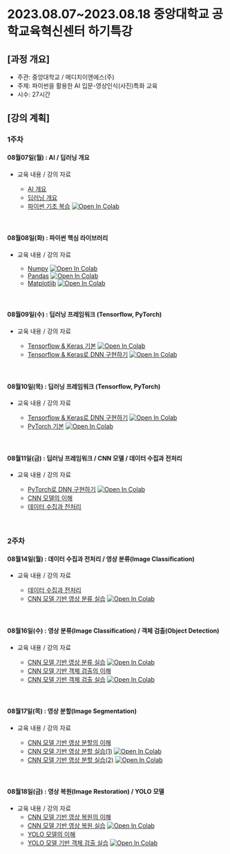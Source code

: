 # 2023.08.07\~2023.08.18 중앙대학교 공학교육혁신센터 하기특강

## \[과정 개요]

* 주관: 중앙대학교 / 메디치이앤에스(주)
* 주제: 파이썬을 활용한 AI 입문-영상인식(사진)특화 교육
* 시수: 27시간

## \[강의 계획]

### 1주차

#### 08월07일(월) : AI / 딥러닝 개요

* 교육 내용 / 강의 자료
  * [AI 개요](../LectureFiles/pdf/AI01_AI개요.pdf)
  * [딥러닝 개요](../LectureFiles/pdf/DL01_딥러닝개요.pdf)
  * [파이썬 기초 복습](../LectureFiles/src/Py001_Basic.ipynb) [![Open In Colab](https://colab.research.google.com/assets/colab-badge.svg)](https://colab.research.google.com/github/aidalabs/Lectures/blob/main/LectureFiles/src/Py001_Basic.ipynb)

  <br/>
  <br/>
#### 08월08일(화) : 파이썬 핵심 라이브러리

* 교육 내용 / 강의 자료
  * [Numpy](../LectureFiles/src/Py002_Numpy.ipynb) [![Open In Colab](https://colab.research.google.com/assets/colab-badge.svg)](https://colab.research.google.com/github/aidalabs/Lectures/blob/main/LectureFiles/src/Py002_Numpy.ipynb)
  * [Pandas](../LectureFiles/src/Py003_Pandas.ipynb) [![Open In Colab](https://colab.research.google.com/assets/colab-badge.svg)](https://colab.research.google.com/github/aidalabs/Lectures/blob/main/LectureFiles/src/Py003_Pandas.ipynb)
  * [Matplotlib](../LectureFiles/src/Py004_Matplotlib.ipynb) [![Open In Colab](https://colab.research.google.com/assets/colab-badge.svg)](https://colab.research.google.com/github/aidalabs/Lectures/blob/main/LectureFiles/src/Py004_Matplotlib.ipynb)

  <br/>
  <br/>
#### 08월09일(수) : 딥러닝 프레임워크 (Tensorflow, PyTorch)

* 교육 내용 / 강의 자료
  * [Tensorflow & Keras 기본](../LectureFiles/src/DL001_Tensorflow.ipynb) [![Open In Colab](https://colab.research.google.com/assets/colab-badge.svg)](https://colab.research.google.com/github/aidalabs/Lectures/blob/main/LectureFiles/src/DL001_Tensorflow.ipynb)
  * [Tensorflow & Keras로 DNN 구현하기](../LectureFiles/src/DL002_Tensorflow_DNN.ipynb) [![Open In Colab](https://colab.research.google.com/assets/colab-badge.svg)](https://colab.research.google.com/github/aidalabs/Lectures/blob/main/LectureFiles/src/DL002_Tensorflow_DNN.ipynb)
  
  <br/>
  <br/>
#### 08월10일(목) : 딥러닝 프레임워크 (Tensorflow, PyTorch)

* 교육 내용 / 강의 자료
  * [Tensorflow & Keras로 DNN 구현하기](../LectureFiles/src/DL002_Tensorflow_DNN.ipynb) [![Open In Colab](https://colab.research.google.com/assets/colab-badge.svg)](https://colab.research.google.com/github/aidalabs/Lectures/blob/main/LectureFiles/src/DL002_Tensorflow_DNN.ipynb)
  * [PyTorch 기본](../LectureFiles/src/DL003_PyTorch.ipynb) [![Open In Colab](https://colab.research.google.com/assets/colab-badge.svg)](https://colab.research.google.com/github/aidalabs/Lectures/blob/main/LectureFiles/src/DL003_PyTorch.ipynb)
  
  <br/>
  <br/>
#### 08월11일(금) : 딥러닝 프레임워크 / CNN 모델 / 데이터 수집과 전처리

* 교육 내용 / 강의 자료
  * [PyTorch로 DNN 구현하기](../LectureFiles/src/DL004_PyTorch_DNN.ipynb) [![Open In Colab](https://colab.research.google.com/assets/colab-badge.svg)](https://colab.research.google.com/github/aidalabs/Lectures/blob/main/LectureFiles/src/DL004_PyTorch_DNN.ipynb)
  * [CNN 모델의 이해](../LectureFiles/pdf/DL02_CNN모델개요.pdf)
  * [데이터 수집과 전처리](../LectureFiles/pdf/DL04_데이터수집과전처리-영상처리.pdf)

  <br/>
  <br/>
### 2주차

#### 08월14일(월) : 데이터 수집과 전처리 / 영상 분류(Image Classification)

* 교육 내용 / 강의 자료
  * [데이터 수집과 전처리](../LectureFiles/pdf/DL04_데이터수집과전처리-영상처리.pdf)
  * [CNN 모델 기반 영상 분류 실습](../LectureFiles/src/DL005_CNN_ImageClassificaton.ipynb) [![Open In Colab](https://colab.research.google.com/assets/colab-badge.svg)](https://colab.research.google.com/github/aidalabs/Lectures/blob/main/LectureFiles/src/DL005_CNN_ImageClassificaton.ipynb)

  <br/>
  <br/>
#### 08월16일(수) : 영상 분류(Image Classification) / 객체 검출(Object Detection)

* 교육 내용 / 강의 자료
  * [CNN 모델 기반 영상 분류 실습](../LectureFiles/src/DL005_CNN_ImageClassificaton.ipynb) [![Open In Colab](https://colab.research.google.com/assets/colab-badge.svg)](https://colab.research.google.com/github/aidalabs/Lectures/blob/main/LectureFiles/src/DL005_CNN_ImageClassificaton.ipynb)
  * [CNN 모델 기반 객체 검출의 이해](../LectureFiles/pdf/DL07_RCNN모델개요.pdf)
  * [CNN 모델 기반 객체 검출 실습](../LectureFiles/src/DL006_Faster_RCNN_ObjectDetection.ipynb) [![Open In Colab](https://colab.research.google.com/assets/colab-badge.svg)](https://colab.research.google.com/github/aidalabs/Lectures/blob/main/LectureFiles/src/DL006_Faster_RCNN_ObjectDetection.ipynb)

  <br/>
  <br/>
#### 08월17일(목) : 영상 분할(Image Segmentation)

* 교육 내용 / 강의 자료
  * [CNN 모델 기반 영상 분할의 이해](../LectureFiles/pdf/DL21_Semantic_Segmantation.pdf)
  * [CNN 모델 기반 영상 분할 실습(1)](../LectureFiles/src/DL021_Semantic_Segmantation_Unet.ipynb) [![Open In Colab](https://colab.research.google.com/assets/colab-badge.svg)](https://colab.research.google.com/github/aidalabs/Lectures/blob/main/LectureFiles/src/DL021_Semantic_Segmantation_Unet.ipynb)
  * [CNN 모델 기반 영상 분할 실습(2)](../LectureFiles/src/DL021_Semantic_Segmantation.ipynb) [![Open In Colab](https://colab.research.google.com/assets/colab-badge.svg)](https://colab.research.google.com/github/aidalabs/Lectures/blob/main/LectureFiles/src/DL021_Semantic_Segmantation.ipynb)


  <br/>
  <br/>
#### 08월18일(금) : 영상 복원(Image Restoration) / YOLO 모델

* 교육 내용 / 강의 자료
  * [CNN 모델 기반 영상 복원의 이해](../LectureFiles/pdf/DL22_Image_Restoration.pdf)
  * [CNN 모델 기반 영상 복원 실습](../LectureFiles/src/DL022_Image_Resolution_Restoration.ipynb) [![Open In Colab](https://colab.research.google.com/assets/colab-badge.svg)](https://colab.research.google.com/github/aidalabs/Lectures/blob/main/LectureFiles/src/DL022_Image_Resolution_Restoration.ipynb)
  * [YOLO 모델의 이해](../LectureFiles/pdf/DL07_YOLO모델개요.pdf)
  * [YOLO 모델 기반 객체 검출 실습](../LectureFiles/src/DL009_YOLO_ObjectDetection.ipynb) [![Open In Colab](https://colab.research.google.com/assets/colab-badge.svg)](https://colab.research.google.com/github/aidalabs/Lectures/blob/main/LectureFiles/src/DL009_YOLO_ObjectDetection.ipynb)
